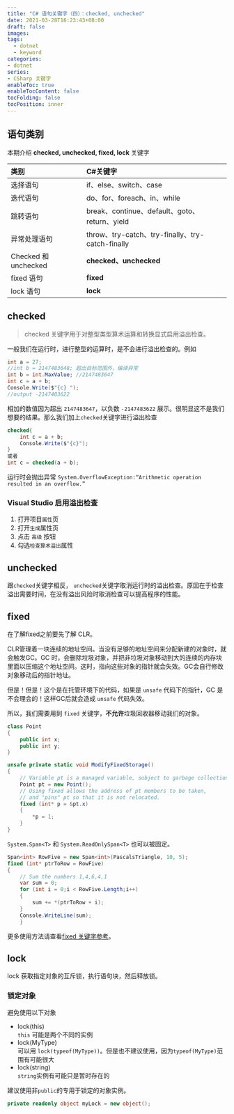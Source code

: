 ```yaml
---
title: "C# 语句关键字（四）：checked, unchecked"
date: 2021-03-28T16:23:43+08:00
draft: false
images:
tags: 
  - dotnet
  - keyword
categories: 
- dotnet
series:
- CSharp 关键字
enableToc: true
enableTocContent: false
tocFolding: false
tocPosition: inner
--- 
```


## 语句类别

本期介绍 **checked, unchecked, fixed, lock** 关键字

|类别|C#关键字|
|:---|:---|
|选择语句	|if、else、switch、case|
|迭代语句	|do、for、foreach、in、while|
|跳转语句	|break、continue、default、goto、return、yield|
|异常处理语句	|throw、try-catch、try-finally、try-catch-finally|
|Checked 和 unchecked	|**checked、unchecked**|
|fixed 语句	|**fixed**|
|lock 语句	|**lock**|



## checked
>checked 关键字用于对整型类型算术运算和转换显式启用溢出检查。

一般我们在运行时，进行整型的运算时，是不会进行溢出检查的。例如
```C#
int a = 27;
//int b = 2147483648; 超出目标范围外，编译异常
int b = int.MaxValue; //2147483647
int c = a + b;
Console.Write($"{c} ");
//output -2147483622
```
相加的数值因为超出 `2147483647`，以负数 `-2147483622` 展示。很明显这不是我们想要的结果。那么我们加上`checked`关键字进行溢出检查
```c#
checked{
    int c = a + b;
    Console.Write($"{c}");
}
或者
int c = checked(a + b);
```
运行时会抛出异常 `System.OverflowException:“Arithmetic operation resulted in an overflow.”`

### Visual Studio 启用溢出检查
1. 打开项目`属性`页
1. 打开`生成`属性页
1. 点击 `高级` 按钮
1. 勾选`检查算术溢出`属性



## unchecked
跟`checked`关键字相反， `unchecked`关键字取消运行时的溢出检查。原因在于检查溢出需要时间，在没有溢出风险时取消检查可以提高程序的性能。

## fixed
在了解fixed之前要先了解 CLR。

CLR管理着一块连续的地址空间。当没有足够的地址空间来分配新建的对象时，就会触发GC。GC 时，会删除垃圾对象，并把非垃圾对象移动到大的连续的内存块里面以压缩这个地址空间。这时，指向这些对象的指针就会失效。GC会自行修改对象移动后的指针地址。

但是！但是！这个是在托管环境下的代码，如果是 `unsafe` 代码下的指针，GC 是不会理会的！这样GC后就会造成 `unsafe` 代码失效。

所以，我们需要用到 `fixed` 关键字，**不允许**垃圾回收器移动我们的对象。


```C#
class Point
{
    public int x;
    public int y;
}

unsafe private static void ModifyFixedStorage()
{
    // Variable pt is a managed variable, subject to garbage collection.
    Point pt = new Point();
    // Using fixed allows the address of pt members to be taken,
    // and "pins" pt so that it is not relocated.
    fixed (int* p = &pt.x)
    {
        *p = 1;
    }
}
```

`System.Span<T>` 和 `System.ReadOnlySpan<T>` 也可以被固定。
  
```C#
Span<int> RowFive = new Span<int>(PascalsTriangle, 10, 5);
fixed (int* ptrToRow = RowFive)
{
    // Sum the numbers 1,4,6,4,1
    var sum = 0;
    for (int i = 0;i < RowFive.Length;i++)
    {
        sum += *(ptrToRow + i);
    }
    Console.WriteLine(sum);
    }
```
更多使用方法请查看[fixed 关键字参考](https://docs.microsoft.com/zh-cn/dotnet/csharp/language-reference/keywords/fixed-statement "fixed 关键字")。
                                          
## lock
lock 获取指定对象的互斥锁，执行语句块，然后释放锁。
### 锁定对象
避免使用以下对象
- lock(this)  
`this` 可能是两个不同的实例
- lock(MyType)  
可以用 `lock(typeof(MyType))`。但是也不建议使用，因为`typeof(MyType)`范围有可能很大
- lock(string)  
`string`实例有可能只是暂时存在的

建议使用非`public`的专用于锁定的对象实例。
```C#
private readonly object myLock = new object();
```


